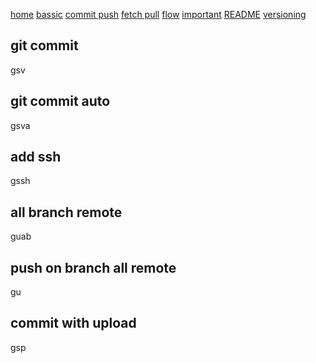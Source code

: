 [home](home)
[bassic](bassic)
[commit push](commit-push)
[fetch pull](fetch-pull)
[flow](flow)
[important](important)
[README](README)
[versioning](versioning)
## git commit
gsv
## git commit auto
gsva
## add ssh
gssh
## all branch remote
guab
## push on branch all remote
gu
## commit with upload
gsp
